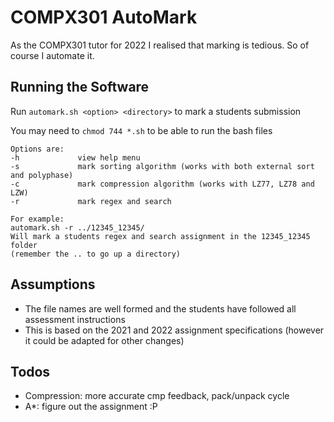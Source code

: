 # COMPX301 AutoMark
As the COMPX301 tutor for 2022 I realised that marking is tedious. So of course I automate it.

## Running the Software
Run `automark.sh <option> <directory>` to mark a students submission

You may need to `chmod 744 *.sh` to be able to run the bash files

```
Options are:
-h             view help menu
-s             mark sorting algorithm (works with both external sort and polyphase)
-c             mark compression algorithm (works with LZ77, LZ78 and LZW)
-r             mark regex and search

For example:
automark.sh -r ../12345_12345/
Will mark a students regex and search assignment in the 12345_12345 folder 
(remember the .. to go up a directory)
```

## Assumptions
- The file names are well formed and the students have followed all assessment instructions
- This is based on the 2021 and 2022 assignment specifications (however it could be adapted for other changes)

## Todos
- Compression: more accurate cmp feedback, pack/unpack cycle
- A*: figure out the assignment :P